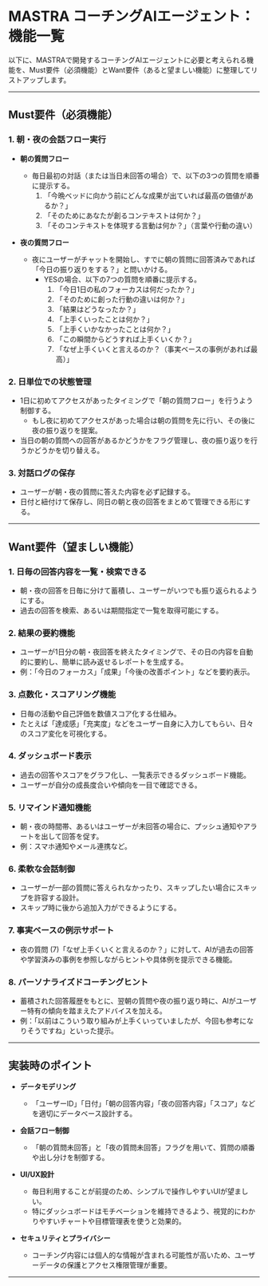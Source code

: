# MASTRA コーチングAIエージェント：機能一覧

以下に、MASTRAで開発するコーチングAIエージェントに必要と考えられる機能を、Must要件（必須機能）とWant要件（あると望ましい機能）に整理してリストアップします。

---

## Must要件（必須機能）

### 1. 朝・夜の会話フロー実行

- **朝の質問フロー**  
  - 毎日最初の対話（または当日未回答の場合）で、以下の3つの質問を順番に提示する。  
    1. 「今晩ベッドに向かう前にどんな成果が出ていれば最高の価値があるか？」  
    2. 「そのためにあなたが創るコンテキストは何か？」  
    3. 「そのコンテキストを体現する言動は何か？」（言葉や行動の違い）

- **夜の質問フロー**  
  - 夜にユーザーがチャットを開始し、すでに朝の質問に回答済みであれば「今日の振り返りをする？」と問いかける。  
    - YESの場合、以下の7つの質問を順番に提示する。  
      1. 「今日1日の私のフォーカスは何だったか？」  
      2. 「そのために創った行動の違いは何か？」  
      3. 「結果はどうなったか？」  
      4. 「上手くいったことは何か？」  
      5. 「上手くいかなかったことは何か？」  
      6. 「この瞬間からどうすれば上手くいくか？」  
      7. 「なぜ上手くいくと言えるのか？（事実ベースの事例があれば最高）」

### 2. 日単位での状態管理

- 1日に初めてアクセスがあったタイミングで「朝の質問フロー」を行うよう制御する。  
  - もし夜に初めてアクセスがあった場合は朝の質問を先に行い、その後に夜の振り返りを提案。
- 当日の朝の質問への回答があるかどうかをフラグ管理し、夜の振り返りを行うかどうかを切り替える。

### 3. 対話ログの保存

- ユーザーが朝・夜の質問に答えた内容を必ず記録する。  
- 日付と紐付けて保存し、同日の朝と夜の回答をまとめて管理できる形にする。

---

## Want要件（望ましい機能）

### 1. 日毎の回答内容を一覧・検索できる

- 朝・夜の回答を日毎に分けて蓄積し、ユーザーがいつでも振り返られるようにする。  
- 過去の回答を検索、あるいは期間指定で一覧を取得可能にする。

### 2. 結果の要約機能

- ユーザーが1日分の朝・夜回答を終えたタイミングで、その日の内容を自動的に要約し、簡単に読み返せるレポートを生成する。  
- 例：「今日のフォーカス」「成果」「今後の改善ポイント」などを要約表示。

### 3. 点数化・スコアリング機能

- 日毎の活動や自己評価を数値スコア化する仕組み。  
- たとえば「達成感」「充実度」などをユーザー自身に入力してもらい、日々のスコア変化を可視化する。

### 4. ダッシュボード表示

- 過去の回答やスコアをグラフ化し、一覧表示できるダッシュボード機能。  
- ユーザーが自分の成長度合いや傾向を一目で確認できる。

### 5. リマインド通知機能

- 朝・夜の時間帯、あるいはユーザーが未回答の場合に、プッシュ通知やアラートを出して回答を促す。  
- 例：スマホ通知やメール連携など。

### 6. 柔軟な会話制御

- ユーザーが一部の質問に答えられなかったり、スキップしたい場合にスキップを許容する設計。  
- スキップ時に後から追加入力ができるようにする。

### 7. 事実ベースの例示サポート

- 夜の質問 (7)「なぜ上手くいくと言えるのか？」に対して、AIが過去の回答や学習済みの事例を参照しながらヒントや具体例を提示できる機能。

### 8. パーソナライズドコーチングヒント

- 蓄積された回答履歴をもとに、翌朝の質問や夜の振り返り時に、AIがユーザー特有の傾向を踏まえたアドバイスを加える。  
- 例：「以前はこういう取り組みが上手くいっていましたが、今回も参考になりそうですね」といった提示。

---

## 実装時のポイント

- **データモデリング**  
  - 「ユーザーID」「日付」「朝の回答内容」「夜の回答内容」「スコア」などを適切にデータベース設計する。

- **会話フロー制御**  
  - 「朝の質問未回答」と「夜の質問未回答」フラグを用いて、質問の順番や出し分けを制御する。

- **UI/UX設計**  
  - 毎日利用することが前提のため、シンプルで操作しやすいUIが望ましい。  
  - 特にダッシュボードはモチベーションを維持できるよう、視覚的にわかりやすいチャートや目標管理表を使うと効果的。

- **セキュリティとプライバシー**  
  - コーチング内容には個人的な情報が含まれる可能性が高いため、ユーザーデータの保護とアクセス権限管理が重要。

---
